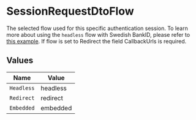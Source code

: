 # SessionRequestDtoFlow

The selected flow used for this specific authentication session.
To learn more about using the ```headless``` flow with Swedish BankID, please refer to <a href="/identity-methods/sbid/setup/api-setup-sbid.html#headless-flow">this example</a>.
If flow is set to Redirect the field CallbackUrls is required.


## Values

| Name       | Value      |
| ---------- | ---------- |
| `Headless` | headless   |
| `Redirect` | redirect   |
| `Embedded` | embedded   |